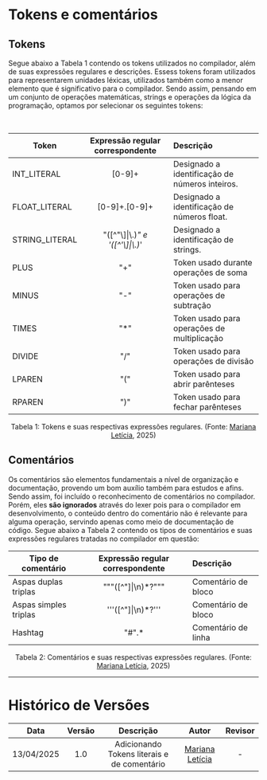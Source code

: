 

# Tokens e comentários

##  Tokens

Segue abaixo a Tabela 1 contendo os tokens utilizados no compilador, além de suas expressões regulares e descrições. Essess tokens foram utilizados para representarem unidades léxicas, utilizados também como a menor elemento que é significativo para o compilador. Sendo assim, pensando em um conjunto de operações matemáticas, strings e operações da lógica da programação, optamos por selecionar os seguintes tokens:

<br>

<center>

| Token |Expressão regular correspondente  |Descrição|
| --- | :--: |:--- |
| INT_LITERAL | [0-9]+  | Designado a identificação de números inteiros.  |
| FLOAT_LITERAL|[0-9]+\.[0-9]+| Designado a identificação de números float. |
| STRING_LITERAL| \"([^\"\\]\|\\.)*\"    e     \'([^\'\\]\|\\.)*\' | Designado a identificação de strings. |
|PLUS|"+"| Token usado durante operações de soma|
|MINUS|"-"|Token usado para operações de subtração|
|TIMES|"*"|Token usado para operações de multiplicação|
|DIVIDE|"/"|Token usado para operações de divisão|
|LPAREN|"("|Token usado para abrir parênteses|
|RPAREN|")"|Token usado para fechar parênteses|

Tabela 1: Tokens e suas respectivas expressões regulares. (Fonte: [Mariana Letícia](https://github.com/Marianannn), 2025)

</center>

## Comentários

Os comentários são elementos fundamentais a nível de organização e documentação, provendo um bom auxílio também para estudos e afins. Sendo assim, foi incluído o reconhecimento de comentários no compilador. Porém, eles **são ignorados** através do lexer pois para o compilador em desenvolvimento, o conteúdo dentro do comentário não é relevante para alguma operação, servindo apenas como meio de documentação de código. Segue abaixo a Tabela 2 contendo os tipos de comentários e suas expressões regulares tratadas no compilador em questão:

<center>

|Tipo de comentário|Expressão regular correspondente| Descrição|
|---|:--:|:--|
|Aspas duplas triplas|\"\"\"([^"]\|\n)*?\"\"\"|Comentário de bloco|
|Aspas simples triplas |\'\'\'([^"]\|\n)*?\'\'\'|Comentário de bloco|
|Hashtag|"#".* |Comentário de linha|

Tabela 2: Comentários e suas respectivas expressões regulares. (Fonte: [Mariana Letícia](https://github.com/Marianannn), 2025)

</center>

---

# Histórico de Versões

|**Data** | **Versão** | **Descrição** | **Autor** | **Revisor** |
|:---: | :---: | :---: | :---: | :---: |
| 13/04/2025 | 1.0 | Adicionando Tokens literais e de comentário | [Mariana Letícia](https://github.com/Marianannn) | - |
